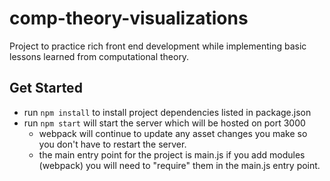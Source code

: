 # comp-theory-visualizations
Project to practice rich front end development while implementing basic lessons learned from computational theory.

## Get Started
* run <code>npm install</code> to install project dependencies listed in package.json
* run <code>npm start</code> will start the server which will be hosted on port 3000
  * webpack will continue to update any asset changes you make so you don't have to restart the server.
  * the main entry point for the project is main.js if you add modules (webpack) you will need to "require" them in the main.js entry point.
